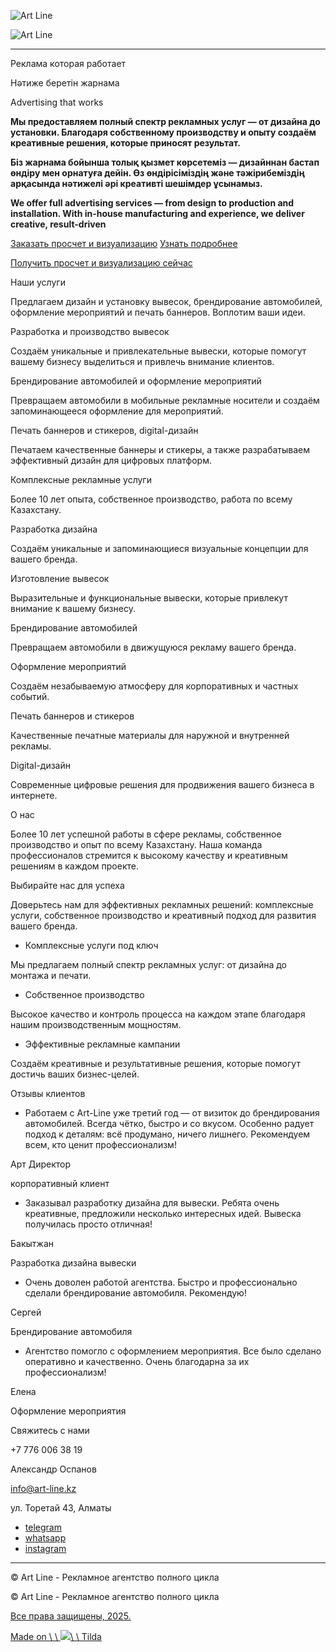 ![Art Line](https://static.tildacdn.pro/tild3032-6565-4237-a564-306164653562/noroot.png)

![Art Line](https://static.tildacdn.pro/tild3032-6565-4237-a564-306164653562/noroot.png)

* * *

Реклама которая работает

Нәтиже беретін жарнама

Advertising that works

**Мы предоставляем полный спектр рекламных услуг — от дизайна до установки. Благодаря собственному производству и опыту создаём креативные решения, которые приносят результат.**

**Біз жарнама бойынша толық қызмет көрсетеміз — дизайннан бастап өндіру мен орнатуға дейін. Өз өндірісіміздің және тәжірибеміздің арқасында нәтижелі әрі креативті шешімдер ұсынамыз.**

**We offer full advertising services — from design to production and installation. With in-house manufacturing and experience, we deliver creative, result-driven**

[Заказать просчет и визуализацию](https://api.whatsapp.com/send/?phone=77022575575&text=%D0%97%D0%B4%D1%80%D0%B0%D0%B2%D1%81%D1%82%D0%B2%D1%83%D0%B9%D1%82%D0%B5%21+%D0%9C%D0%B5%D0%BD%D1%8F+%D0%B8%D0%BD%D1%82%D0%B5%D1%80%D0%B5%D1%81%D1%83%D1%8E%D1%82+%D1%80%D0%B5%D0%BA%D0%BB%D0%B0) [Узнать подробнее](https://art-line.kz/#rec952117531)

[Получить просчет и визуализацию сейчас](https://api.whatsapp.com/send/?phone=77022575575&text=%D0%97%D0%B4%D1%80%D0%B0%D0%B2%D1%81%D1%82%D0%B2%D1%83%D0%B9%D1%82%D0%B5%21+%D0%9C%D0%B5%D0%BD%D1%8F+%D0%B8%D0%BD%D1%82%D0%B5%D1%80%D0%B5%D1%81%D1%83%D1%8E%D1%82+%D1%80%D0%B5%D0%BA%D0%BB%D0%B0)

Наши услуги

Предлагаем дизайн и установку вывесок, брендирование автомобилей, оформление мероприятий и печать баннеров. Воплотим ваши идеи.

Разработка и производство вывесок

Создаём уникальные и привлекательные вывески, которые помогут вашему бизнесу выделиться и привлечь внимание клиентов.

Брендирование автомобилей и оформление мероприятий

Превращаем автомобили в мобильные рекламные носители и создаём запоминающееся оформление для мероприятий.

Печать баннеров и стикеров, digital-дизайн

Печатаем качественные баннеры и стикеры, а также разрабатываем эффективный дизайн для цифровых платформ.

Комплексные рекламные услуги

Более 10 лет опыта, собственное производство, работа по всему Казахстану.

Разработка дизайна

Создаём уникальные и запоминающиеся визуальные концепции для вашего бренда.

Изготовление вывесок

Выразительные и функциональные вывески, которые привлекут внимание к вашему бизнесу.

Брендирование автомобилей

Превращаем автомобили в движущуюся рекламу вашего бренда.

Оформление мероприятий

Создаём незабываемую атмосферу для корпоративных и частных событий.

Печать баннеров и стикеров

Качественные печатные материалы для наружной и внутренней рекламы.

Digital-дизайн

Современные цифровые решения для продвижения вашего бизнеса в интернете.

О нас

Более 10 лет успешной работы в сфере рекламы, собственное производство и опыт по всему Казахстану. Наша команда профессионалов стремится к высокому качеству и креативным решениям в каждом проекте.

Выбирайте нас для успеха

Доверьтесь нам для эффективных рекламных решений: комплексные услуги, собственное производство и креативный подход для развития вашего бренда.

- Комплексные услуги под ключ



Мы предлагаем полный спектр рекламных услуг: от дизайна до монтажа и печати.

- Собственное производство



Высокое качество и контроль процесса на каждом этапе благодаря нашим производственным мощностям.

- Эффективные рекламные кампании



Создаём креативные и результативные решения, которые помогут достичь ваших бизнес-целей.


Отзывы клиентов

- Работаем с Art-Line уже третий год — от визиток до брендирования автомобилей. Всегда чётко, быстро и со вкусом. Особенно радует подход к деталям: всё продумано, ничего лишнего. Рекомендуем всем, кто ценит профессионализм!



Арт Директор



корпоративный клиент

- Заказывал разработку дизайна для вывески. Ребята очень креативные, предложили несколько интересных идей. Вывеска получилась просто отличная!



Бакытжан



Разработка дизайна вывески

- Очень доволен работой агентства. Быстро и профессионально сделали брендирование автомобиля. Рекомендую!



Сергей



Брендирование автомобиля

- Агентство помогло с оформлением мероприятия. Все было сделано оперативно и качественно. Очень благодарна за их профессионализм!



Елена



Оформление мероприятия


Свяжитесь с нами

+7 776 006 38 19

Александр Оспанов

info@art-line.kz

ул. Торетай 43, Алматы

- [telegram](https://art-line.kz/AlexanderOspanov)
- [whatsapp](https://wa.me/77760063819?text=%D0%97%D0%B4%D1%80%D0%B0%D0%B2%D1%81%D1%82%D0%B2%D1%83%D0%B9%D1%82%D0%B5%21%20%D0%9C%D0%B5%D0%BD%D1%8F%20%D0%B8%D0%BD%D1%82%D0%B5%D1%80%D0%B5%D1%81%D1%83%D1%8E%D1%82%20%D1%80%D0%B5%D0%BA%D0%BB%D0%B0%D0%BC%D0%BD%D1%8B%D0%B5%20%D1%83%D1%81%D0%BB%D1%83%D0%B3%D0%B8%21)
- [instagram](https://art-line.kz/izgotovlenie_reklamy)

* * *

© Art Line - Рекламное агентство полного цикла

© Art Line - Рекламное агентство полного цикла

[Все права защищены, 2025.](javascript:t389_scrollToTop();)

[Made on \\
\\
![](https://static.tildacdn.pro/img/tildacopy.png)\\
\\
Tilda](https://tilda.cc/)